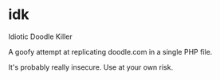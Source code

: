 # idk
Idiotic Doodle Killer

A goofy attempt at replicating doodle.com in a single PHP file.

It's probably really insecure. Use at your own risk.
